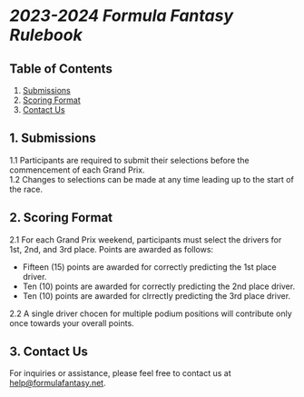 # _2023-2024 Formula Fantasy Rulebook_

## Table of Contents
1. [Submissions](#1-submissions)
2. [Scoring Format](#2-scoring-format)
3. [Contact Us](#3-contact-us)

## 1. Submissions
1.1 Participants are required to submit their selections before the commencement of each Grand Prix.<br>
1.2 Changes to selections can be made at any time leading up to the start of the race.

## 2. Scoring Format
2.1 For each Grand Prix weekend, participants must select the drivers for 1st, 2nd, and 3rd place. Points are awarded as follows:
- Fifteen (15) points are awarded for correctly predicting the 1st place driver.
- Ten (10) points are awarded for correctly predicting the 2nd place driver.
- Ten (10) points are awarded for clrrectly predicting the 3rd place driver.

2.2 A single driver chocen for multiple podium positions will contribute only once towards your overall points.

## 3. Contact Us
For inquiries or assistance, please feel free to contact us at [help@formulafantasy.net](mailto:help@formulafantasy.net).